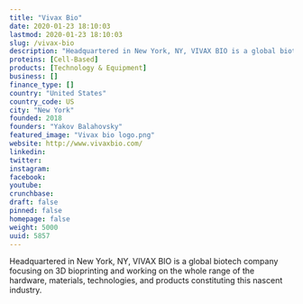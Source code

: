 ```yaml
---
title: "Vivax Bio"
date: 2020-01-23 18:10:03
lastmod: 2020-01-23 18:10:03
slug: /vivax-bio
description: "Headquartered in New York, NY, VIVAX BIO is a global biotech company focusing on 3D bioprinting and working on the whole range of the hardware, materials, technologies, and products constituting this nascent industry."
proteins: [Cell-Based]
products: [Technology & Equipment]
business: []
finance_type: []
country: "United States"
country_code: US
city: "New York"
founded: 2018
founders: "Yakov Balahovsky"
featured_image: "Vivax bio logo.png"
website: http://www.vivaxbio.com/
linkedin: 
twitter: 
instagram: 
facebook: 
youtube: 
crunchbase: 
draft: false
pinned: false
homepage: false
weight: 5000
uuid: 5857
---
```

Headquartered in New York, NY, VIVAX BIO is a global biotech company focusing on 3D bioprinting and working on the whole range of the hardware, materials, technologies, and products constituting this nascent industry.
